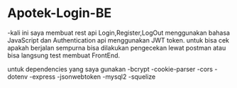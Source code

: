 # Apotek-Login-BE

-kali ini saya membuat rest api Login,Register,LogOut menggunakan bahasa JavaScript dan Authentication api menggunakan JWT token.
untuk bisa cek apakah berjalan sempurna bisa dilakukan pengecekan lewat postman atau bisa langsung test membuat FrontEnd.

untuk dependencies yang saya gunakan
-bcrypt
-cookie-parser
-cors
-dotenv
-express
-jsonwebtoken
-mysql2 
-squelize
